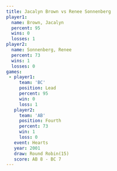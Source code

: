 ```yaml
---
title: Jacalyn Brown vs Renee Sonnenberg
player1:                 
  name: Brown, Jacalyn   
  percent: 95            
  wins: 0                
  losses: 1              
player2:                 
  name: Sonnenberg, Renee
  percent: 73            
  wins: 1                
  losses: 0              
games:
 - player1:        
     team: 'BC'    
     position: Lead
     percent: 95   
     win: 0        
     loss: 1       
   player2:          
     team: 'AB'      
     position: Fourth
     percent: 73     
     win: 1          
     loss: 0         
   event: Hearts        
   year: 2001           
   draw: Round Robin(15)
   score: AB 8 - BC 7   
---
```

